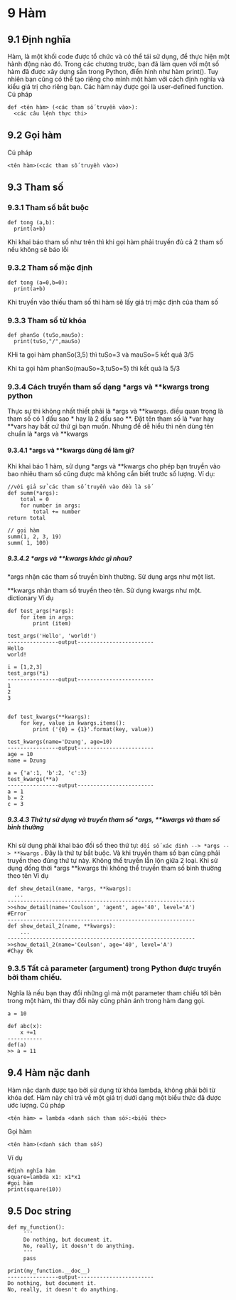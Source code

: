 # 9 Hàm
## 9.1 Định nghĩa 
Hàm, là một khối code được tổ chức và có thể tái sử dụng, để thực hiện một hành động nào đó. Trong các chương trước, bạn đã làm quen với một số hàm 
đã được xây dựng sẵn trong Python, điển hình như hàm print(). Tuy nhiên bạn cũng có thể tạo riêng cho mình một hàm với cách định nghĩa và kiểu giá trị 
cho riêng bạn. Các hàm này được gọi là user-defined function.
Cú pháp
```
def <tên hàm> (<các tham số truyền vào>):
  <các câu lệnh thực thi>
```
## 9.2 Gọi hàm
Cú pháp
```
<tên hàm>(<các tham số truyền vào>)
```
## 9.3 Tham số 
### 9.3.1 Tham số bắt buộc
```
def tong (a,b):
  print(a+b)
```
Khi khai báo tham số như trên thì khi gọi hàm phải truyền đủ cả 2 tham số nếu không sẽ báo lỗi
### 9.3.2 Tham số mặc định
```
def tong (a=0,b=0):
  print(a+b)
```
Khi truyền vào thiếu tham số thì hàm sẽ lấy giá trị mặc định của tham số
### 9.3.3 Tham số từ khóa
```
def phanSo (tuSo,mauSo):
  print(tuSo,"/",mauSo)
```
KHi ta gọi hàm phanSo(3,5) thì tuSo=3 và mauSo=5 kết quả 3/5

Khi ta gọi hàm phanSo(mauSo=3,tuSo=5) thì kết quả là 5/3 

### 9.3.4 Cách truyền tham số dạng *args và **kwargs trong python

Thực sự thì không nhất thiết phải là *args và **kwargs. điều quan trọng là tham số có 1 dấu sao * hay là 2 dấu sao **. Đặt tên tham số là *var hay **vars hay bất cứ thứ gì bạn muốn.
Nhưng để dễ hiểu thì nên dùng tên chuẩn là *args và **kwargs

#### 9.3.4.1 *args và **kwargs dùng để làm gì?

Khi khai báo 1 hàm, sử dụng *args và **kwargs cho phép bạn truyền vào bao nhiêu tham số cũng được mà không cần biết trước số lượng.
Ví dụ:
```
//với giả sử các tham số truyền vào đều là số
def summ(*args):
    total = 0
    for number in args:
        total += number
return total

// gọi hàm
summ(1, 2, 3, 19)
summ( 1, 100)
```
##### 9.3.4.2 *args và **kwargs khác gì nhau?
*args nhận các tham số truyền bình thường. Sử dụng args như một list.

**kwargs nhận tham số truyền theo tên. Sử dụng kwargs như một. dictionary
Ví dụ
```
def test_args(*args):
    for item in args:
        print (item)

test_args('Hello', 'world!')
----------------output------------------------
Hello
world!

i = [1,2,3]
test_args(*i)
----------------output------------------------
1
2
3


def test_kwargs(**kwargs):
    for key, value in kwargs.items():
        print ('{0} = {1}'.format(key, value))
    
test_kwargs(name='Dzung', age=10)
----------------output------------------------
age = 10
name = Dzung

a = {'a':1, 'b':2, 'c':3}
test_kwargs(**a)
----------------output------------------------
a = 1
b = 2
c = 3
```
##### 9.3.4.3 Thứ tự sử dụng và truyền tham số *args, **kwargs và tham số bình thường
Khi sử dụng phải khai báo đối số theo thứ tự:
`đối số xác đinh --> *args --> **kwargs` .
Đây là thứ tự bắt buộc. Và khi truyền tham số bạn cũng phải truyền theo đúng thứ tự này. Không thể truyền lẫn lộn giữa 2 loại.
Khi sử dụng đồng thời *args **kwargs thì không thể truyền tham số bình thường theo tên
Ví dụ
```
def show_detail(name, *args, **kwargs):
  ...
-----------------------------------------------------------
>>show_detail(name='Coulson', 'agent', age='40', level='A')
#Error
-----------------------------------------------------------
def show_detail_2(name, **kwargs):
    ...
-----------------------------------------------------------
>>show_detail_2(name='Coulson', age='40', level='A')
#Chạy Ok
```

### 9.3.5 Tất cả parameter (argument) trong Python được truyền bởi tham chiếu. 
Nghĩa là nếu bạn thay đổi những gì mà một parameter tham chiếu tới bên trong một hàm, thì thay đổi này cũng phản ánh trong hàm đang gọi.
```
a = 10

def abc(x):
	x +=1
-----------
def(a)
>> a = 11
```
## 9.4 Hàm nặc danh
Hàm nặc danh được tạo bởi sử dụng từ khóa lambda, không phải bởi từ khóa def. Hàm này chỉ trả về một giá trị dưới dạng một biểu thức đã được ước lượng.
Cú pháp
```
<tên hàm> = lambda <danh sách tham số>:<biểu thức>
```
Gọi hàm
```
<tên hàm>(<danh sách tham số>)
```
Ví dụ
```
#định nghĩa hàm
square=lambda x1: x1*x1
#gọi hàm
print(square(10))
```

## 9.5 Doc string
```
def my_function():
     '''
     Do nothing, but document it.
     No, really, it doesn't do anything.
     '''
     pass

print(my_function.__doc__)
----------------output------------------------
Do nothing, but document it.
No, really, it doesn't do anything.
```